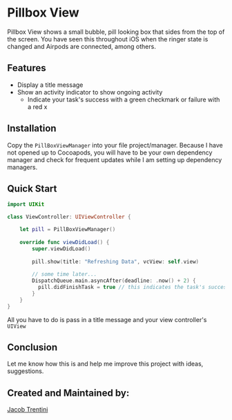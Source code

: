 # Pillbox View

Pillbox View shows a small bubble, pill looking box that sides from the top of the screen. You have seen this throughout iOS when the ringer state is changed and Airpods are connected, among others.

## Features

- Display a title message
- Show an activity indicator to show ongoing activity
  - Indicate your task's success with a green checkmark or failure with a red x

## Installation

Copy the `PillBoxViewManager` into your file project/manager. Because I have not opened up to Cocoapods, you will have to be your own dependency manager and check for frequent updates while I am setting up dependency managers.

## Quick Start

```swift
import UIKit

class ViewController: UIViewController {

    let pill = PillBoxViewManager()
    
    override func viewDidLoad() {
        super.viewDidLoad()
        
        pill.show(title: "Refreshing Data", vcView: self.view)
        
        // some time later...
        DispatchQueue.main.asyncAfter(deadline: .now() + 2) {
          pill.didFinishTask = true // this indicates the task's success
        }
    }
}

```

All you have to do is pass in a title message and your view controller's `UIView`

## Conclusion

Let me know how this is and help me improve this project with ideas, suggestions.

## Created and Maintained by:

[Jacob Trentini](https://github.com/Awesomeplayer165)
